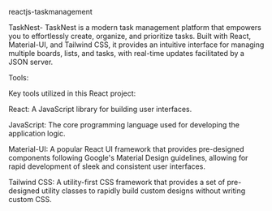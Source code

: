 reactjs-taskmanagement

TaskNest-
TaskNest is a modern task management platform that empowers you to effortlessly create, organize, and prioritize tasks. Built with React, Material-UI, and Tailwind CSS, it provides an intuitive interface for managing multiple boards, lists, and tasks, with real-time updates facilitated by a JSON server.

Tools:

Key tools utilized in this React project:

React: A JavaScript library for building user interfaces.

JavaScript: The core programming language used for developing the application logic.

Material-UI: A popular React UI framework that provides pre-designed components following Google's Material Design guidelines, allowing for rapid development of sleek and consistent user interfaces.

Tailwind CSS: A utility-first CSS framework that provides a set of pre-designed utility classes to rapidly build custom designs without writing custom CSS.
